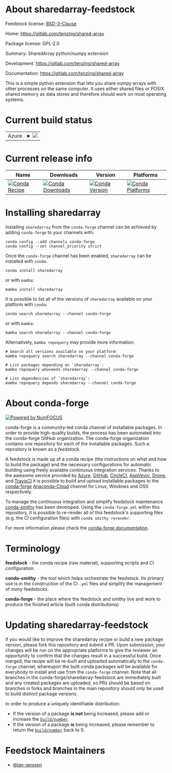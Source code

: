 About sharedarray-feedstock
===========================

Feedstock license: [BSD-3-Clause](https://github.com/conda-forge/sharedarray-feedstock/blob/main/LICENSE.txt)

Home: https://gitlab.com/tenzing/shared-array

Package license: GPL-2.0

Summary: SharedArray python/numpy extension

Development: https://gitlab.com/tenzing/shared-array

Documentation: https://gitlab.com/tenzing/shared-array

This is a simple python extension that lets you share numpy arrays
with other processes on the same computer. It uses either shared files
or POSIX shared memory as data stores and therefore should work on
most operating systems.


Current build status
====================


<table>
    
  <tr>
    <td>Azure</td>
    <td>
      <details>
        <summary>
          <a href="https://dev.azure.com/conda-forge/feedstock-builds/_build/latest?definitionId=7210&branchName=main">
            <img src="https://dev.azure.com/conda-forge/feedstock-builds/_apis/build/status/sharedarray-feedstock?branchName=main">
          </a>
        </summary>
        <table>
          <thead><tr><th>Variant</th><th>Status</th></tr></thead>
          <tbody><tr>
              <td>linux_64_numpy1.22python3.10.____cpython</td>
              <td>
                <a href="https://dev.azure.com/conda-forge/feedstock-builds/_build/latest?definitionId=7210&branchName=main">
                  <img src="https://dev.azure.com/conda-forge/feedstock-builds/_apis/build/status/sharedarray-feedstock?branchName=main&jobName=linux&configuration=linux%20linux_64_numpy1.22python3.10.____cpython" alt="variant">
                </a>
              </td>
            </tr><tr>
              <td>linux_64_numpy1.22python3.8.____73_pypy</td>
              <td>
                <a href="https://dev.azure.com/conda-forge/feedstock-builds/_build/latest?definitionId=7210&branchName=main">
                  <img src="https://dev.azure.com/conda-forge/feedstock-builds/_apis/build/status/sharedarray-feedstock?branchName=main&jobName=linux&configuration=linux%20linux_64_numpy1.22python3.8.____73_pypy" alt="variant">
                </a>
              </td>
            </tr><tr>
              <td>linux_64_numpy1.22python3.8.____cpython</td>
              <td>
                <a href="https://dev.azure.com/conda-forge/feedstock-builds/_build/latest?definitionId=7210&branchName=main">
                  <img src="https://dev.azure.com/conda-forge/feedstock-builds/_apis/build/status/sharedarray-feedstock?branchName=main&jobName=linux&configuration=linux%20linux_64_numpy1.22python3.8.____cpython" alt="variant">
                </a>
              </td>
            </tr><tr>
              <td>linux_64_numpy1.22python3.9.____73_pypy</td>
              <td>
                <a href="https://dev.azure.com/conda-forge/feedstock-builds/_build/latest?definitionId=7210&branchName=main">
                  <img src="https://dev.azure.com/conda-forge/feedstock-builds/_apis/build/status/sharedarray-feedstock?branchName=main&jobName=linux&configuration=linux%20linux_64_numpy1.22python3.9.____73_pypy" alt="variant">
                </a>
              </td>
            </tr><tr>
              <td>linux_64_numpy1.22python3.9.____cpython</td>
              <td>
                <a href="https://dev.azure.com/conda-forge/feedstock-builds/_build/latest?definitionId=7210&branchName=main">
                  <img src="https://dev.azure.com/conda-forge/feedstock-builds/_apis/build/status/sharedarray-feedstock?branchName=main&jobName=linux&configuration=linux%20linux_64_numpy1.22python3.9.____cpython" alt="variant">
                </a>
              </td>
            </tr><tr>
              <td>linux_64_numpy1.23python3.11.____cpython</td>
              <td>
                <a href="https://dev.azure.com/conda-forge/feedstock-builds/_build/latest?definitionId=7210&branchName=main">
                  <img src="https://dev.azure.com/conda-forge/feedstock-builds/_apis/build/status/sharedarray-feedstock?branchName=main&jobName=linux&configuration=linux%20linux_64_numpy1.23python3.11.____cpython" alt="variant">
                </a>
              </td>
            </tr><tr>
              <td>osx_64_numpy1.22python3.10.____cpython</td>
              <td>
                <a href="https://dev.azure.com/conda-forge/feedstock-builds/_build/latest?definitionId=7210&branchName=main">
                  <img src="https://dev.azure.com/conda-forge/feedstock-builds/_apis/build/status/sharedarray-feedstock?branchName=main&jobName=osx&configuration=osx%20osx_64_numpy1.22python3.10.____cpython" alt="variant">
                </a>
              </td>
            </tr><tr>
              <td>osx_64_numpy1.22python3.8.____73_pypy</td>
              <td>
                <a href="https://dev.azure.com/conda-forge/feedstock-builds/_build/latest?definitionId=7210&branchName=main">
                  <img src="https://dev.azure.com/conda-forge/feedstock-builds/_apis/build/status/sharedarray-feedstock?branchName=main&jobName=osx&configuration=osx%20osx_64_numpy1.22python3.8.____73_pypy" alt="variant">
                </a>
              </td>
            </tr><tr>
              <td>osx_64_numpy1.22python3.8.____cpython</td>
              <td>
                <a href="https://dev.azure.com/conda-forge/feedstock-builds/_build/latest?definitionId=7210&branchName=main">
                  <img src="https://dev.azure.com/conda-forge/feedstock-builds/_apis/build/status/sharedarray-feedstock?branchName=main&jobName=osx&configuration=osx%20osx_64_numpy1.22python3.8.____cpython" alt="variant">
                </a>
              </td>
            </tr><tr>
              <td>osx_64_numpy1.22python3.9.____73_pypy</td>
              <td>
                <a href="https://dev.azure.com/conda-forge/feedstock-builds/_build/latest?definitionId=7210&branchName=main">
                  <img src="https://dev.azure.com/conda-forge/feedstock-builds/_apis/build/status/sharedarray-feedstock?branchName=main&jobName=osx&configuration=osx%20osx_64_numpy1.22python3.9.____73_pypy" alt="variant">
                </a>
              </td>
            </tr><tr>
              <td>osx_64_numpy1.22python3.9.____cpython</td>
              <td>
                <a href="https://dev.azure.com/conda-forge/feedstock-builds/_build/latest?definitionId=7210&branchName=main">
                  <img src="https://dev.azure.com/conda-forge/feedstock-builds/_apis/build/status/sharedarray-feedstock?branchName=main&jobName=osx&configuration=osx%20osx_64_numpy1.22python3.9.____cpython" alt="variant">
                </a>
              </td>
            </tr><tr>
              <td>osx_64_numpy1.23python3.11.____cpython</td>
              <td>
                <a href="https://dev.azure.com/conda-forge/feedstock-builds/_build/latest?definitionId=7210&branchName=main">
                  <img src="https://dev.azure.com/conda-forge/feedstock-builds/_apis/build/status/sharedarray-feedstock?branchName=main&jobName=osx&configuration=osx%20osx_64_numpy1.23python3.11.____cpython" alt="variant">
                </a>
              </td>
            </tr>
          </tbody>
        </table>
      </details>
    </td>
  </tr>
</table>

Current release info
====================

| Name | Downloads | Version | Platforms |
| --- | --- | --- | --- |
| [![Conda Recipe](https://img.shields.io/badge/recipe-sharedarray-green.svg)](https://anaconda.org/conda-forge/sharedarray) | [![Conda Downloads](https://img.shields.io/conda/dn/conda-forge/sharedarray.svg)](https://anaconda.org/conda-forge/sharedarray) | [![Conda Version](https://img.shields.io/conda/vn/conda-forge/sharedarray.svg)](https://anaconda.org/conda-forge/sharedarray) | [![Conda Platforms](https://img.shields.io/conda/pn/conda-forge/sharedarray.svg)](https://anaconda.org/conda-forge/sharedarray) |

Installing sharedarray
======================

Installing `sharedarray` from the `conda-forge` channel can be achieved by adding `conda-forge` to your channels with:

```
conda config --add channels conda-forge
conda config --set channel_priority strict
```

Once the `conda-forge` channel has been enabled, `sharedarray` can be installed with `conda`:

```
conda install sharedarray
```

or with `mamba`:

```
mamba install sharedarray
```

It is possible to list all of the versions of `sharedarray` available on your platform with `conda`:

```
conda search sharedarray --channel conda-forge
```

or with `mamba`:

```
mamba search sharedarray --channel conda-forge
```

Alternatively, `mamba repoquery` may provide more information:

```
# Search all versions available on your platform:
mamba repoquery search sharedarray --channel conda-forge

# List packages depending on `sharedarray`:
mamba repoquery whoneeds sharedarray --channel conda-forge

# List dependencies of `sharedarray`:
mamba repoquery depends sharedarray --channel conda-forge
```


About conda-forge
=================

[![Powered by
NumFOCUS](https://img.shields.io/badge/powered%20by-NumFOCUS-orange.svg?style=flat&colorA=E1523D&colorB=007D8A)](https://numfocus.org)

conda-forge is a community-led conda channel of installable packages.
In order to provide high-quality builds, the process has been automated into the
conda-forge GitHub organization. The conda-forge organization contains one repository
for each of the installable packages. Such a repository is known as a *feedstock*.

A feedstock is made up of a conda recipe (the instructions on what and how to build
the package) and the necessary configurations for automatic building using freely
available continuous integration services. Thanks to the awesome service provided by
[Azure](https://azure.microsoft.com/en-us/services/devops/), [GitHub](https://github.com/),
[CircleCI](https://circleci.com/), [AppVeyor](https://www.appveyor.com/),
[Drone](https://cloud.drone.io/welcome), and [TravisCI](https://travis-ci.com/)
it is possible to build and upload installable packages to the
[conda-forge](https://anaconda.org/conda-forge) [Anaconda-Cloud](https://anaconda.org/)
channel for Linux, Windows and OSX respectively.

To manage the continuous integration and simplify feedstock maintenance
[conda-smithy](https://github.com/conda-forge/conda-smithy) has been developed.
Using the ``conda-forge.yml`` within this repository, it is possible to re-render all of
this feedstock's supporting files (e.g. the CI configuration files) with ``conda smithy rerender``.

For more information please check the [conda-forge documentation](https://conda-forge.org/docs/).

Terminology
===========

**feedstock** - the conda recipe (raw material), supporting scripts and CI configuration.

**conda-smithy** - the tool which helps orchestrate the feedstock.
                   Its primary use is in the construction of the CI ``.yml`` files
                   and simplify the management of *many* feedstocks.

**conda-forge** - the place where the feedstock and smithy live and work to
                  produce the finished article (built conda distributions)


Updating sharedarray-feedstock
==============================

If you would like to improve the sharedarray recipe or build a new
package version, please fork this repository and submit a PR. Upon submission,
your changes will be run on the appropriate platforms to give the reviewer an
opportunity to confirm that the changes result in a successful build. Once
merged, the recipe will be re-built and uploaded automatically to the
`conda-forge` channel, whereupon the built conda packages will be available for
everybody to install and use from the `conda-forge` channel.
Note that all branches in the conda-forge/sharedarray-feedstock are
immediately built and any created packages are uploaded, so PRs should be based
on branches in forks and branches in the main repository should only be used to
build distinct package versions.

In order to produce a uniquely identifiable distribution:
 * If the version of a package **is not** being increased, please add or increase
   the [``build/number``](https://docs.conda.io/projects/conda-build/en/latest/resources/define-metadata.html#build-number-and-string).
 * If the version of a package **is** being increased, please remember to return
   the [``build/number``](https://docs.conda.io/projects/conda-build/en/latest/resources/define-metadata.html#build-number-and-string)
   back to 0.

Feedstock Maintainers
=====================

* [@jan-janssen](https://github.com/jan-janssen/)

